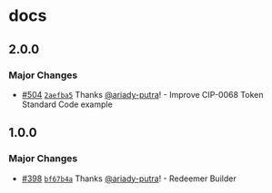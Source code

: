 # docs

## 2.0.0

### Major Changes

- [#504](https://github.com/Anastasia-Labs/lucid-evolution/pull/504) [`2aefba5`](https://github.com/Anastasia-Labs/lucid-evolution/commit/2aefba5236fc82ce5fbb73de252ef8ae149d4136) Thanks [@ariady-putra](https://github.com/ariady-putra)! - Improve CIP-0068 Token Standard Code example

## 1.0.0

### Major Changes

- [#398](https://github.com/Anastasia-Labs/lucid-evolution/pull/398) [`bf67b4a`](https://github.com/Anastasia-Labs/lucid-evolution/commit/bf67b4a311047c879a782f9b566ca6fd58032561) Thanks [@ariady-putra](https://github.com/ariady-putra)! - Redeemer Builder
